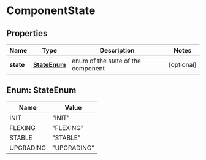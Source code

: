 
# ComponentState

## Properties
Name | Type | Description | Notes
------------ | ------------- | ------------- | -------------
**state** | [**StateEnum**](#StateEnum) | enum of the state of the component |  [optional]


<a name="StateEnum"></a>
## Enum: StateEnum
Name | Value
---- | -----
INIT | &quot;INIT&quot;
FLEXING | &quot;FLEXING&quot;
STABLE | &quot;STABLE&quot;
UPGRADING | &quot;UPGRADING&quot;



